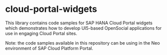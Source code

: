 cloud-portal-widgets
====================

This library contains code samples for SAP HANA Cloud Portal widgets which demonstrates how to develop UI5-based OpenSocial applications for use in engaging Cloud Portal sites.

Note: the code samples available in this repository can be using in the Neo environment of SAP Cloud Platform Portal.  
